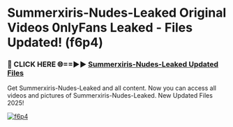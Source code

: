 # Summerxiris-Nudes-Leaked Original Videos 0nlyFans Leaked - Files Updated! (f6p4)

<h3>🔴 CLICK HERE 🌐==►► <a href="https://tinyurl.com/4mcuefdz" rel="nofollow">Summerxiris-Nudes-Leaked Updated Files</a></h3>

Get Summerxiris-Nudes-Leaked and all content. Now you can access all videos and pictures of Summerxiris-Nudes-Leaked. New Updated Files 2025!

[![f6p4](https://i.imgur.com/StAQSOY.gif)](https://tinyurl.com/4mcuefdz)
